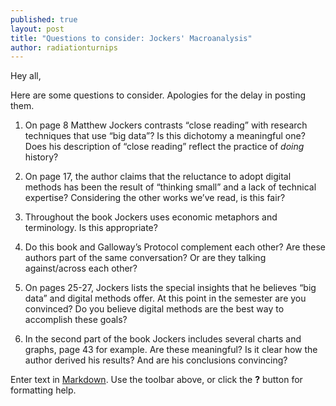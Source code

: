 ```yaml
---
published: true
layout: post
title: "Questions to consider: Jockers' Macroanalysis"
author: radiationturnips
---
```


Hey all,  

Here are some questions to consider. Apologies for the delay in posting them. 


1)	On page 8 Matthew Jockers contrasts  “close reading” with research techniques that use “big data”? Is this dichotomy a meaningful one? Does his description of “close reading” reflect the practice of *doing* history?

2)	On page 17, the author claims that the reluctance to adopt digital methods has been the result of “thinking small” and a lack of technical expertise? Considering the other works we’ve read, is this fair? 

3)	Throughout the book Jockers uses economic metaphors and terminology. Is this appropriate? 

4)	Do this book and Galloway’s Protocol complement each other? Are these authors part of the same conversation? Or are they talking against/across each other?

5)	On pages 25-27, Jockers lists the special insights that he believes “big data” and digital methods offer. At this point in the semester are you convinced? Do you believe digital methods are the best way to accomplish these goals? 

6)	In the second part of the book Jockers includes several charts and graphs, page 43 for example. Are these meaningful? Is it clear how the author derived his results? And are his conclusions convincing?


Enter text in [Markdown](http://daringfireball.net/projects/markdown/). Use the toolbar above, or click the **?** button for formatting help.
